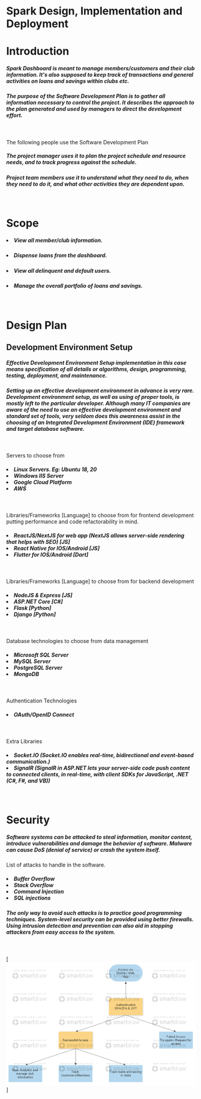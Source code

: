 <h1 style="align: center">Spark Design, Implementation and Deployment</h1>

# Introduction

<h5>Spark Dashboard is meant to manage members/customers and their club information. It's also supposed to keep track of transactions and general activities on loans and savings within clubs etc.</h5>

<h5>The purpose of the <i>Software Development Plan</i> is to gather all information necessary to control the project. It describes the approach to the plan generated and used by managers to direct the development effort.</h5>
<br/>

<p>The following people use the Software Development Plan</p>

<h5>The <strong>project manager</strong> uses it to plan the project schedule and resource needs, and to track progress against the schedule. </h5>
<h5><strong>Project team members</strong> use it to understand what they need to do, when they need to do it, and what other activities they are dependent upon. </h5>
<br/>

# Scope

<h5><li>View all member/club information.</li></h5>

<h5><li>Dispense loans from the dashboard.</li></h5>

<h5><li>View all delinquent and default users.</li></h5>

<h5><li>Manage the overall portfolio of loans and savings.</li></h5>
<br/>

# Design Plan

Development Environment Setup
-----------------------------

<h5>Effective Development Environment Setup implementation in this case means specification of all details or algorithms, design, programming, testing, deployment, and maintenance. </h5>

<h5>Setting up an effective development environment in advance is very rare. Development environment setup, as well as using of proper tools, is mostly left to the particular developer. Although many IT companies are aware of the need to use an effective development environment and standard set of tools, very seldom does this awareness assist in the choosing of an Integrated Development Environment (IDE) framework and target database software.</h5>
<br/>

<p>Servers to choose from</p>
<h5>
<li>Linux Servers. Eg: Ubuntu 18, 20</li>
<li>Windows IIS Server</li>
<li>Google Cloud Platform</li>
<li>AWS</li></h5>
<br/>

<p>Libraries/Frameworks [Language] to choose from for frontend development putting performance and code refactorability in mind.</p>
<h5>
<li>ReactJS/NextJS for web app (NextJS allows server-side rendering that helps with SEO) [JS]</li>
<li>React Native for IOS/Android [JS]</li>
<li>Flutter for IOS/Android [Dart]</li></h5>
<br/>

<p>Libraries/Frameworks [Language] to choose from for backend development</p>
<h5>
<li>NodeJS & Express [JS]</li>
<li>ASP.NET Core [C#]</li>
<li>Flask [Python]</li>
<li>Django [Python]</li></h5>
<br/>

<p>Database technologies to choose from data management</p>
<h5>
<li>Microsoft SQL Server </li>
<li>MySQL Server</li>
<li>PostgreSQL Server</li>
<li>MongoDB</li></h5>
<br/>

<p>Authentication Technologies</p>
<h5>
<li>OAuth/OpenID Connect</li>
</h5>
<br/>

<p>Extra Libraries</p>
<h5>
<li>Socket.IO (Socket.IO enables real-time, bidirectional and event-based communication.)</li>
<li>SignalR (SignalR in ASP.NET lets your server-side code push content to connected clients, in real-time, with client SDKs for JavaScript, .NET (C#, F#, and VB))</li>
</h5>
<br/>

# Security
<h5>
Software systems can be attacked to steal information, monitor content, introduce vulnerabilities and damage the behavior of software. Malware can cause DoS (denial of service) or crash the system itself.
</h5>

<p>List of attacks to handle in the software.</p>
<h5>
<li>Buffer Overflow</li>
<li>Stack Overflow</li>
<li>Command Injection</li>
<li>SQL injections</li>
</h5>

<h5>The only way to avoid such attacks is to practice good programming techniques. System-level security can be provided using better firewalls. Using intrusion detection and prevention can also aid in stopping attackers from easy access to the system.</h5>
<br />

[![Alt-Text](/Flowchart.png)]









